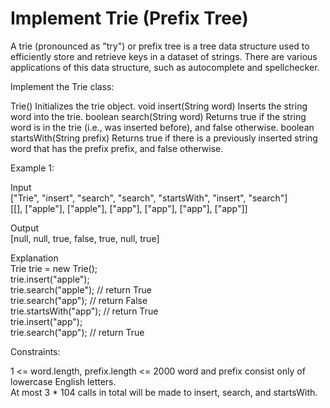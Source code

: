 # Implement Trie (Prefix Tree)


A trie (pronounced as "try") or prefix tree is a tree data structure used to efficiently store and retrieve keys in a dataset of strings. There are various applications of this data structure, such as autocomplete and spellchecker.

Implement the Trie class:

Trie() Initializes the trie object.
void insert(String word) Inserts the string word into the trie.
boolean search(String word) Returns true if the string word is in the trie (i.e., was inserted before), and false otherwise.
boolean startsWith(String prefix) Returns true if there is a previously inserted string word that has the prefix prefix, and false otherwise.
 

Example 1:

Input  
["Trie", "insert", "search", "search", "startsWith", "insert", "search"]  
[[], ["apple"], ["apple"], ["app"], ["app"], ["app"], ["app"]]  

Output  
[null, null, true, false, true, null, true]

Explanation  
Trie trie = new Trie();  
trie.insert("apple");  
trie.search("apple");   // return True  
trie.search("app");     // return False  
trie.startsWith("app"); // return True  
trie.insert("app");  
trie.search("app");     // return True
 

Constraints:

1 <= word.length, prefix.length <= 2000
word and prefix consist only of lowercase English letters.  
At most 3 * 104 calls in total will be made to insert, search, and startsWith.